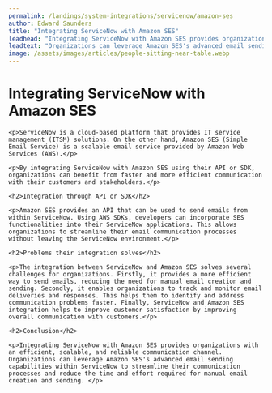 ```yaml
---
permalink: /landings/system-integrations/servicenow/amazon-ses
author: Edward Saunders
title: "Integrating ServiceNow with Amazon SES"
leadhead: "Integrating ServiceNow with Amazon SES provides organizations with an efficient, scalable, and reliable communication channel"
leadtext: "Organizations can leverage Amazon SES's advanced email sending capabilities within ServiceNow to streamline their communication processes and reduce the time and effort required for manual email creation and sending."
image: /assets/images/articles/people-sitting-near-table.webp
---
```

<div class="arttext">
	<h1>Integrating ServiceNow with Amazon SES</h1>

	<p>ServiceNow is a cloud-based platform that provides IT service management (ITSM) solutions. On the other hand, Amazon SES (Simple Email Service) is a scalable email service provided by Amazon Web Services (AWS).</p>

	<p>By integrating ServiceNow with Amazon SES using their API or SDK, organizations can benefit from faster and more efficient communication with their customers and stakeholders.</p>

	<h2>Integration through API or SDK</h2>

	<p>Amazon SES provides an API that can be used to send emails from within ServiceNow. Using AWS SDKs, developers can incorporate SES functionalities into their ServiceNow applications. This allows organizations to streamline their email communication processes without leaving the ServiceNow environment.</p>

	<h2>Problems their integration solves</h2>

	<p>The integration between ServiceNow and Amazon SES solves several challenges for organizations. Firstly, it provides a more efficient way to send emails, reducing the need for manual email creation and sending. Secondly, it enables organizations to track and monitor email deliveries and responses. This helps them to identify and address communication problems faster. Finally, ServiceNow and Amazon SES integration helps to improve customer satisfaction by improving overall communication with customers.</p>

	<h2>Conclusion</h2>

	<p>Integrating ServiceNow with Amazon SES provides organizations with an efficient, scalable, and reliable communication channel. Organizations can leverage Amazon SES's advanced email sending capabilities within ServiceNow to streamline their communication processes and reduce the time and effort required for manual email creation and sending. </p>

</div>